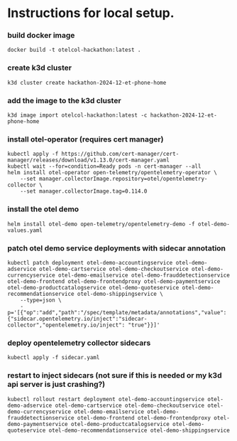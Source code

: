 # Instructions for local setup.

### build docker image
```
docker build -t otelcol-hackathon:latest .
```

### create k3d cluster
```
k3d cluster create hackathon-2024-12-et-phone-home
```

### add the image to the k3d cluster
```
k3d image import otelcol-hackathon:latest -c hackathon-2024-12-et-phone-home
```

### install otel-operator (requires cert manager)
```
kubectl apply -f https://github.com/cert-manager/cert-manager/releases/download/v1.13.0/cert-manager.yaml
kubectl wait --for=condition=Ready pods -n cert-manager --all
helm install otel-operator open-telemetry/opentelemetry-operator \
	--set manager.collectorImage.repository=otel/opentelemetry-collector \
	--set manager.collectorImage.tag=0.114.0
```

### install the otel demo
```
helm install otel-demo open-telemetry/opentelemetry-demo -f otel-demo-values.yaml
```

### patch otel demo service deployments with sidecar annotation
```
kubectl patch deployment otel-demo-accountingservice otel-demo-adservice otel-demo-cartservice otel-demo-checkoutservice otel-demo-currencyservice otel-demo-emailservice otel-demo-frauddetectionservice otel-demo-frontend otel-demo-frontendproxy otel-demo-paymentservice otel-demo-productcatalogservice otel-demo-quoteservice otel-demo-recommendationservice otel-demo-shippingservice \
	--type=json \
	-p='[{"op":"add","path":"/spec/template/metadata/annotations","value":{"sidecar.opentelemetry.io/inject":"sidecar-collector","opentelemetry.io/inject": "true"}}]'
```


### deploy opentelemetry collector sidecars
```
kubectl apply -f sidecar.yaml
```

### restart to inject sidecars (not sure if this is needed or my k3d api server is just crashing?)
```
kubectl rollout restart deployment otel-demo-accountingservice otel-demo-adservice otel-demo-cartservice otel-demo-checkoutservice otel-demo-currencyservice otel-demo-emailservice otel-demo-frauddetectionservice otel-demo-frontend otel-demo-frontendproxy otel-demo-paymentservice otel-demo-productcatalogservice otel-demo-quoteservice otel-demo-recommendationservice otel-demo-shippingservice
```

